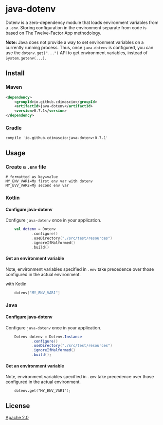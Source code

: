 # java-dotenv 


Dotenv is a zero-dependency module that loads environment variables from a `.env`. Storing configuration in the environment separate from code is based on The Twelve-Factor App methodology.

**Note:** Java does not provide a way to set environment variables on a currently running process. Thus, once `java-dotenv` is configured, you can use the `dotenv.get("...")` API to get environment variables, instead of `System.getenv(...)`.

## Install

### Maven 
```xml
<dependency>
    <groupId>io.github.cdimascio</groupId>
    <artifactId>java-dotenv</artifactId>
    <version>0.7.1</version>
</dependency>
```

### Gradle

```
compile 'io.github.cdimascio:java-dotenv:0.7.1'
```


## Usage

### Create a `.env` file

```
# formatted as key=value
MY_ENV_VAR1=My first env var with dotenv
MY_EVV_VAR2=My second env var
```

### Kotlin
#### Configure java-dotenv 
Configure `java-dotenv` once in your application.

```kotlin
    val dotenv = Dotenv
            .configure()
            .useDirectory("./src/test/resources")
            .ignoreIfMalformed()
            .build()
```
	
#### Get an environment variable
Note, environment variables specified in `.env` take precedence over those configured in the actual environment.

with Kotlin
```Kotlin
	dotenv["MY_ENV_VAR1"]
```


### Java
#### Configure java-dotenv
Configure `java-dotenv` once in your application.

```java
    Dotenv dotenv = Dotenv.Instance
            .configure()
            .useDirectory("./src/test/resources")
            .ignoreIfMalformed()
            .build();
```

#### Get an environment variable
Note, environment variables specified in `.env` take precedence over those configured in the actual environment.

```
	dotenv.get("MY_ENV_VAR1");
```

## License

[Apache 2.0](https://www.apache.org/licenses/LICENSE-2.0)